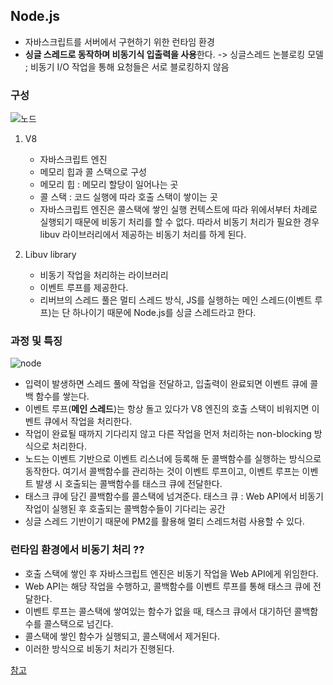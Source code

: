 ## Node.js

- 자바스크립트를 서버에서 구현하기 위한 런타임 환경
- **싱글 스레드로 동작하며 비동기식 입출력을 사용**한다.
     -> 싱글스레드 논블로킹 모델 ; 비동기 I/O 작업을 통해 요청들은 서로 블로킹하지 않음

### 구성

![노드](https://user-images.githubusercontent.com/61968474/130497630-5e50dc3c-c17b-4528-aa00-c48a18303464.PNG)

1. V8
    - 자바스크립트 엔진
    - 메모리 힙과 콜 스택으로 구성
    - 메모리 힙 : 메모리 할당이 일어나는 곳
    - 콜 스택 : 코드 실행에 따라 호출 스택이 쌓이는 곳
    - 자바스크립트 엔진은 콜스택에 쌓인 실행 컨텍스트에 따라 위에서부터 차례로 실행되기 때문에 비동기 처리를 할 수 없다. 따라서 비동기 처리가 필요한 경우 libuv 라이브러리에서 제공하는 비동기 처리를 하게 된다.

2. Libuv library 
    - 비동기 작업을 처리하는 라이브러리
    - 이벤트 루프를 제공한다.
    - 리버브의 스레드 풀은 멀티 스레드 방식, JS를 실행하는 메인 스레드(이벤트 루프)는 단 하나이기 때문에 Node.js를 싱글 스레드라고 한다.



### 과정 및 특징

![node](https://user-images.githubusercontent.com/61968474/130496872-2921718e-bac1-4a2c-a5f2-a9069d4f5685.PNG)

- 입력이 발생하면 스레드 풀에 작업을 전달하고, 입출력이 완료되면 이벤트 큐에 콜백 함수를 쌓는다.
- 이벤트 루프(**메인 스레드**)는 항상 돌고 있다가 V8 엔진의 호출 스택이 비워지면 이벤트 큐에서 작업을 처리한다.
- 작업이 완료될 때까지 기다리지 않고 다른 작업을 먼저 처리하는 non-blocking 방식으로 처리한다.
- 노드는 이벤트 기반으로 이벤트 리스너에 등록해 둔 콜백함수를 실행하는 방식으로 동작한다. 여기서 콜백함수를 관리하는 것이 이벤트 루프이고, 이벤트 루프는 이벤트 발생 시 호출되는 콜백함수를 태스크 큐에 전달한다. 
- 태스크 큐에 담긴 콜백함수를 콜스택에 넘겨준다.
    태스크 큐 : Web API에서 비동기 작업이 실행된 후 호출되는 콜백함수들이 기다리는 공간
- 싱글 스레드 기반이기 때문에 PM2를 활용해 멀티 스레드처럼 사용할 수 있다.

### 런타임 환경에서 비동기 처리 ??

- 호출 스택에 쌓인 후 자바스크립트 엔진은 비동기 작업을 Web API에게 위임한다.
- Web API는 해당 작업을 수행하고, 콜백함수를 이벤트 루프를 통해 태스크 큐에 전달한다.
- 이벤트 루프는 콜스택에 쌓여있는 함수가 없을 때, 태스크 큐에서 대기하던 콜백함수를 콜스택으로 넘긴다.
- 콜스택에 쌓인 함수가 실행되고, 콜스택에서 제거된다.
- 이러한 방식으로 비동기 처리가 진행된다.


[참고](https://medium.com/@gwakhyoeun/%EC%99%9C-node-js%EB%8A%94-single-thread-%EC%9D%B8%EA%B0%80-bb68434027a3)